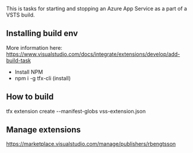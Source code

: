 
This is tasks for starting and stopping an Azure App Service as a part of a VSTS build.


## Installing build env

More information here: https://www.visualstudio.com/docs/integrate/extensions/develop/add-build-task

 * Install NPM
 * npm i -g tfx-cli (install)



## How to build

tfx extension create --manifest-globs vss-extension.json



## Manage extensions

https://marketplace.visualstudio.com/manage/publishers/rbengtsson
